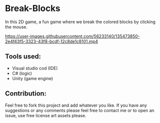 # Break-Blocks
In this 2D game, a fun game where we break the colored blocks by clicking the mouse.


https://user-images.githubusercontent.com/56233140/135473850-2e4f43f5-3323-43f8-bcdf-12c8de1c8101.mp4

## Tools used:
- Visual studio cod (IDE)
- C# (logic)
- Unity (game engine)

## Contribution:
Feel free to fork this project and add whatever you like. If you have any suggestions or any comments please feel free to contact me or to open an issue, use free license art assets please.


